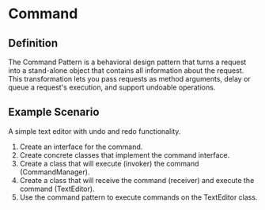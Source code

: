 # Command

## Definition

The Command Pattern is a behavioral design pattern that turns a request into a stand-alone object that contains all information about the request. This transformation lets you pass requests as method arguments, delay or queue a request's execution, and support undoable operations.

## Example Scenario

A simple text editor with undo and redo functionality.

1. Create an interface for the command.
2. Create concrete classes that implement the command interface.
3. Create a class that will execute (invoker) the command (CommandManager).
4. Create a class that will receive the command (receiver) and execute the command (TextEditor).
5. Use the command pattern to execute commands on the TextEditor class.
